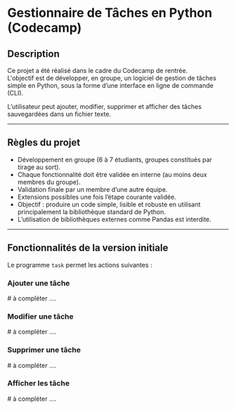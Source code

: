 # Gestionnaire de Tâches en Python (Codecamp)

## Description
Ce projet a été réalisé dans le cadre du Codecamp de rentrée.  
L'objectif est de développer, en groupe, un logiciel de gestion de tâches simple en Python, sous la forme d’une interface en ligne de commande (CLI).  

L’utilisateur peut ajouter, modifier, supprimer et afficher des tâches sauvegardées dans un fichier texte.

---

## Règles du projet
- Développement en groupe (6 à 7 étudiants, groupes constitués par tirage au sort).
- Chaque fonctionnalité doit être validée en interne (au moins deux membres du groupe).
- Validation finale par un membre d’une autre équipe.
- Extensions possibles une fois l’étape courante validée.
- Objectif : produire un code simple, lisible et robuste en utilisant principalement la bibliothèque standard de Python.
- L’utilisation de bibliothèques externes comme Pandas est interdite.

---

## Fonctionnalités de la version initiale
Le programme `task` permet les actions suivantes :

### Ajouter une tâche
\# à compléter ....

### Modifier une tâche 
\# à compléter ....

### Supprimer une tâche
\# à compléter ....

### Afficher les tâche
\# à compléter ....
